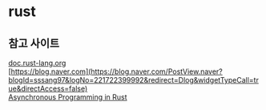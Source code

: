 # rust

## 참고 사이트
 
[doc.rust-lang.org](https://doc.rust-lang.org/std/index.html)  
[https://blog.naver.com](https://blog.naver.com/PostView.naver?blogId=sssang97&logNo=221722399992&redirect=Dlog&widgetTypeCall=true&directAccess=false)  
[Asynchronous Programming in Rust](https://rust-lang.github.io/async-book/01_getting_started/01_chapter.html)  
